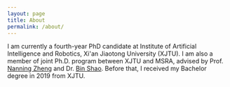 ```yaml
---
layout: page
title: About
permalink: /about/
---
```


I am currently a fourth-year PhD candidate at Institute of Artificial Intelligence and Robotics, Xi'an Jiaotong University (XJTU). I am also a member of joint Ph.D. program between XJTU and MSRA, advised by Prof. [Nanning Zheng](http://www.aiar.xjtu.edu.cn/info/1046/1229.htm) and Dr. [Bin Shao](https://www.binshao.info/). Before that, I received my Bachelor degree in 2019 from XJTU.
